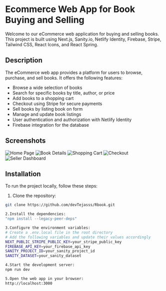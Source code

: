 # Ecommerce Web App for Book Buying and Selling

Welcome to our eCommerce web application for buying and selling books. This project is built using Next.js, Sanity.io, Netlify Identity, Firebase, Stripe, Tailwind CSS, React Icons, and React Spring.

## Description

The eCommerce web app provides a platform for users to browse, purchase, and sell books. It offers the following features:

- Browse a wide selection of books
- Search for specific books by title, author, or price
- Add books to a shopping cart
- Checkout using Stripe for secure payments
- Sell books by listing book on form
- Manage and update book listings
- User authentication and authorization with Netlify Identity
- Firebase integration for the database

## Screenshots

![Home Page](/screenshots/home.png)
![Book Details](/screenshots/book-details.png)
![Shopping Cart](/screenshots/cart.png)
![Checkout](/screenshots/checkout.png)
![Seller Dashboard](/screenshots/seller-dashboard.png)

## Installation

To run the project locally, follow these steps:

1. Clone the repository:

```bash
git clone https://github.com/devTejasss/Rbook.git

2.Install the dependencies:
"npm install --legacy-peer-deps"

3.Configure the environment variables:
# Create a .env.local file in the root directory
# Add the following variables and update their values accordingly
NEXT_PUBLIC_STRIPE_PUBLIC_KEY=your_stripe_public_key
FIREBASE_API_KEY=your_firebase_api_key
SANITY_PROJECT_ID=your_sanity_project_id
SANITY_DATASET=your_sanity_dataset

4.Start the development server:
npm run dev

5.Open the web app in your browser:
http://localhost:3000






